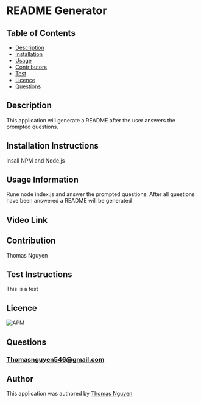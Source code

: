 
  # README Generator
  ## Table of Contents
  * [Description](#description)
  * [Installation](#installation)
  * [Usage](#usage)
  * [Contributors](#contributors)
  * [Test](#test)
  * [Licence](#licence)
  * [Questions](#Questions)

  ## Description
  This application will generate a README after the user answers the prompted questions.

  ## Installation Instructions
  Insall NPM and Node.js

  ## Usage Information
  Rune node index.js and answer the prompted questions. After all questions have been answered a README will be generated

  ## Video Link

  
  ## Contribution 
  Thomas Nguyen

  ## Test Instructions
  This is a test

  ## Licence
  ![APM](https://img.shields.io/badge/APM-MIT-green)
  
  ## Questions
  ### Thomasnguyen546@gmail.com
  
  ## Author
  This application was authored by [Thomas Nguyen](https://github.com/ThomasNguyen546)
